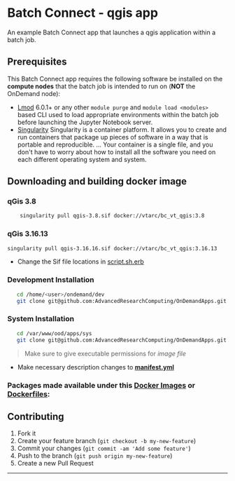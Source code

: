 
# Batch Connect - qgis app 

An example Batch Connect app that launches a qgis application within a batch job.

## Prerequisites

This Batch Connect app requires the following software be installed on the
**compute nodes** that the batch job is intended to run on (**NOT** the
OnDemand node):

- [Lmod](https://www.tacc.utexas.edu/research-development/tacc-projects/lmod)
  6.0.1+ or any other `module purge` and `module load <modules>` based CLI
  used to load appropriate environments within the batch job before launching
  the Jupyter Notebook server.
- [Singularity](https://sylabs.io/guides/3.0/user-guide/installation.html) Singularity is a container platform. It allows you to create and run containers that package up pieces of software in a way that is portable and reproducible. ... Your container is a single file, and you don't have to worry about how to install all the software you need on each different operating system and system.

## Downloading and building docker image
### qGis 3.8
``` sh 
    singularity pull qgis-3.8.sif docker://vtarc/bc_vt_qgis:3.8
```

### qGis 3.16.13
``` sh 
singularity pull qgis-3.16.16.sif docker://vtarc/bc_vt_qgis:3.16.13
```

- Change the Sif file locations in [script.sh.erb](./template/script.sh.erb#L27)


### Development Installation

```bash
   cd /home/<user>/ondemand/dev
   git clone git@github.com:AdvancedResearchComputing/OnDemandApps.git
```

### System Installation
```bash
   cd /var/www/ood/apps/sys
   git clone git@github.com:AdvancedResearchComputing/OnDemandApps.git
```

> Make sure to give executable permissions for *image file*


- Make necessary description changes to **[manifest.yml](./manifest.yml)**

### Packages made available under this [Docker Images](https://hub.docker.com/repository/docker/vtarc/bc_vt_qgis) or [Dockerfiles](./Dockerfiles):


## Contributing

1. Fork it 
2. Create your feature branch (`git checkout -b my-new-feature`)
3. Commit your changes (`git commit -am 'Add some feature'`)
4. Push to the branch (`git push origin my-new-feature`)
5. Create a new Pull Request

---